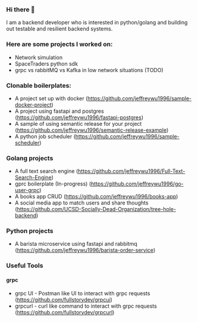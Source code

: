 ### Hi there 👋

I am a backend developer who is interested in python/golang and building out testable and resilient backend systems.

### Here are some projects I worked on:
- Network simulation
- SpaceTraders python sdk
- grpc vs rabbitMQ vs Kafka in low network situations (TODO)

### Clonable boilerplates:
- A project set up with docker (https://github.com/jeffreywu1996/sample-docker-project)
- A project using fastapi and postgres (https://github.com/jeffreywu1996/fastapi-postgres)
- A sample of using semantic release for your project (https://github.com/jeffreywu1996/semantic-release-example)
- A python job scheduler (https://github.com/jeffreywu1996/sample-scheduler)

### Golang projects
- A full text search engine (https://github.com/jeffreywu1996/Full-Text-Search-Engine)
- gprc boilerplate (In-progress) (https://github.com/jeffreywu1996/go-user-grpc)
- A books app CRUD (https://github.com/jeffreywu1996/books-app)
- A social media app to match users and share thoughts (https://github.com/UCSD-Socially-Dead-Organization/tree-hole-backend)

### Python projects
- A barista microservice using fastapi and rabbitmq (https://github.com/jeffreywu1996/barista-order-service)

### Useful Tools
#### grpc
- grpc UI - Postman like UI to interact with grpc requests (https://github.com/fullstorydev/grpcui)
- grpcurl - curl like command to interact with grpc requests (https://github.com/fullstorydev/grpcurl)


<!--
**jeffreywu1996/jeffreywu1996** is a ✨ _special_ ✨ repository because its `README.md` (this file) appears on your GitHub profile.

Here are some ideas to get you started:

- 🔭 I’m currently working on ...
- 🌱 I’m currently learning ...
- 👯 I’m looking to collaborate on ...
- 🤔 I’m looking for help with ...
- 💬 Ask me about ...
- 📫 How to reach me: ...
- 😄 Pronouns: ...
- ⚡ Fun fact: ...
-->
